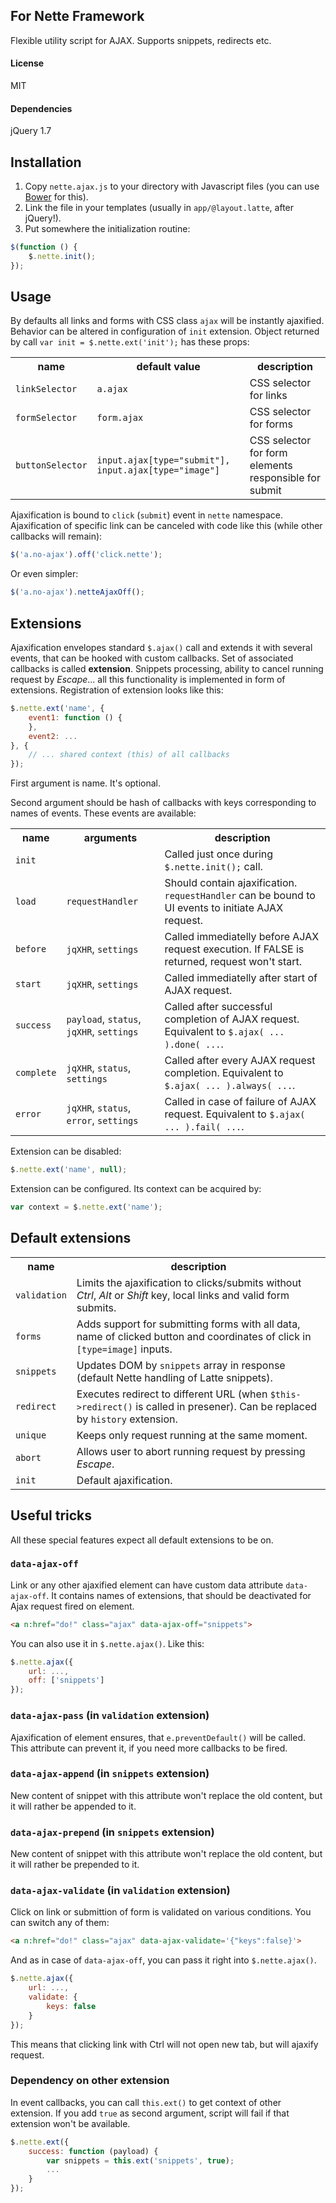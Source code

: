 ## For Nette Framework

Flexible utility script for AJAX. Supports snippets, redirects etc.

#### License

MIT

#### Dependencies

jQuery 1.7

## Installation

1. Copy `nette.ajax.js` to your directory with Javascript files (you can use [Bower](http://bower.io/) for this).
2. Link the file in your templates (usually in `app/@layout.latte`, after jQuery!).
3. Put somewhere the initialization routine:

```js
$(function () {
	$.nette.init();
});
```

## Usage

By defaults all links and forms with CSS class `ajax` will be instantly ajaxified. Behavior can be altered in configuration of `init` extension. Object returned by call `var init = $.nette.ext('init');` has these props:

<table>
	<tr>
		<th>name</th>
		<th>default value</th>
		<th>description</th>
	</tr>
	<tr>
		<td><code>linkSelector</code></td>
		<td><code>a.ajax</code></td>
		<td>CSS selector for links</td>
	</tr>
	<tr>
		<td><code>formSelector</code></td>
		<td><code>form.ajax</code></td>
		<td>CSS selector for forms</td>
	</tr>
	<tr>
		<td><code>buttonSelector</code></td>
		<td><code>input.ajax[type="submit"], input.ajax[type="image"]</code></td>
		<td>CSS selector for form elements responsible for submit</td>
	</tr>
</table>

Ajaxification is bound to `click` (`submit`) event in `nette` namespace. Ajaxification of specific link can be canceled with code like this (while other callbacks will remain):

```js
$('a.no-ajax').off('click.nette');
```

Or even simpler:

```js
$('a.no-ajax').netteAjaxOff();
```

## Extensions

Ajaxification envelopes standard `$.ajax()` call and extends it with several events, that can be hooked with custom callbacks. Set of associated callbacks is called **extension**. Snippets processing, ability to cancel running request by *Escape*... all this functionality is implemented in form of extensions. Registration of extension looks like this:

```js
$.nette.ext('name', {
    event1: function () {
    },
    event2: ...
}, {
    // ... shared context (this) of all callbacks
});
```

First argument is name. It's optional.

Second argument should be hash of callbacks with keys corresponding to names of events. These events are available:

<table>
	<tr>
		<th>name</th>
		<th>arguments</th>
		<th>description</th>
	</tr>
	<tr>
		<td><code>init</code></td>
		<td></td>
		<td>Called just once during <code>$.nette.init();</code> call.</td>
	</tr>
	<tr>
		<td><code>load</code></td>
		<td><code>requestHandler</code></td>
		<td>Should contain ajaxification. <code>requestHandler</code> can be bound to UI events to initiate AJAX request.</td>
	</tr>
	<tr>
		<td><code>before</code></td>
		<td><code>jqXHR</code>, <code>settings</code></td>
		<td>Called immediatelly before AJAX request execution. If FALSE is returned, request won't start.</td>
	</tr>
	<tr>
		<td><code>start</code></td>
		<td><code>jqXHR</code>, <code>settings</code></td>
		<td>Called immediatelly after start of AJAX request.</td>
	</tr>
	<tr>
		<td><code>success</code></td>
		<td><code>payload</code>, <code>status</code>, <code>jqXHR</code>, <code>settings</code></td>
		<td>Called after successful completion of AJAX request. Equivalent to <code>$.ajax( ... ).done( ...</code>.</td>
	</tr>
	<tr>
		<td><code>complete</code></td>
		<td><code>jqXHR</code>, <code>status</code>, <code>settings</code></td>
		<td>Called after every AJAX request completion. Equivalent to <code>$.ajax( ... ).always( ...</code>.</td>
	</tr>
	<tr>
		<td><code>error</code></td>
		<td><code>jqXHR</code>, <code>status</code>, <code>error</code>, <code>settings</code></td>
		<td>Called in case of failure of AJAX request. Equivalent to <code>$.ajax( ... ).fail( ...</code>.</td>
	</tr>
</table>

Extension can be disabled:

```js
$.nette.ext('name', null);
```

Extension can be configured. Its context can be acquired by:

```js
var context = $.nette.ext('name');
```

## Default extensions

<table>
	<tr>
		<th>name</th>
		<th>description</th>
	</tr>
	<tr>
		<td><code>validation</code></td>
		<td>Limits the ajaxification to clicks/submits without <em>Ctrl</em>, <em>Alt</em> or <em>Shift</em> key, local links and valid form submits.</td>
	</tr>
	<tr>
		<td><code>forms</code></td>
		<td>Adds support for submitting forms with all data, name of clicked button and coordinates of click in <code>[type=image]</code> inputs.</td>
	</tr>
	<tr>
		<td><code>snippets</code></td>
		<td>Updates DOM by <code>snippets</code> array in response (default Nette handling of Latte snippets).</td>
	</tr>
	<tr>
		<td><code>redirect</code></td>
		<td>Executes redirect to different URL (when <code>$this->redirect()</code> is called in presener). Can be replaced by <code>history</code> extension.</td>
	</tr>
	<tr>
		<td><code>unique</code></td>
		<td>Keeps only request running at the same moment.</td>
	</tr>
	<tr>
		<td><code>abort</code></td>
		<td>Allows user to abort running request by pressing <em>Escape</em>.</td>
	</tr>
	<tr>
		<td><code>init</code></td>
		<td>Default ajaxification.</td>
	</tr>
</table>

## Useful tricks

All these special features expect all default extensions to be on.

### `data-ajax-off`

Link or any other ajaxified element can have custom data attribute `data-ajax-off`. It contains names of extensions, that should be deactivated for Ajax request fired on element.

```html
<a n:href="do!" class="ajax" data-ajax-off="snippets">
```

You can also use it in `$.nette.ajax()`. Like this:

```js
$.nette.ajax({
	url: ...,
	off: ['snippets']
});
```

### `data-ajax-pass` (in `validation` extension)

Ajaxification of element ensures, that `e.preventDefault()` will be called. This attribute can prevent it, if you need more callbacks to be fired.

### `data-ajax-append` (in `snippets` extension)

New content of snippet with this attribute won't replace the old content, but it will rather be appended to it.

### `data-ajax-prepend` (in `snippets` extension)

New content of snippet with this attribute won't replace the old content, but it will rather be prepended to it.

### `data-ajax-validate` (in `validation` extension)

Click on link or submittion of form is validated on various conditions. You can switch any of them:

```html
<a n:href="do!" class="ajax" data-ajax-validate='{"keys":false}'>
```

And as in case of `data-ajax-off`, you can pass it right into `$.nette.ajax()`.

```js
$.nette.ajax({
	url: ...,
	validate: {
		keys: false
	}
});
```

This means that clicking link with Ctrl will not open new tab, but will ajaxify request.

### Dependency on other extension

In event callbacks, you can call `this.ext()` to get context of other extension. If you add `true` as second argument, script will fail if that extension won't be available.

```js
$.nette.ext({
	success: function (payload) {
		var snippets = this.ext('snippets', true);
		...
	}
});
```

